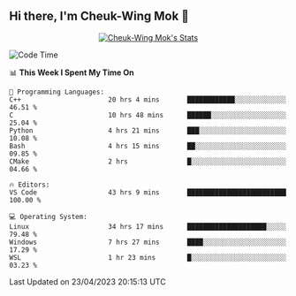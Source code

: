 ## Hi there, I'm Cheuk-Wing Mok 👋

<!--
**mozro0327/mozro0327** is a ✨ _special_ ✨ repository because its `README.md` (this file) appears on your GitHub profile.

Here are some ideas to get you started:

- 🔭 I’m currently working on ...
- 🌱 I’m currently learning ...
- 👯 I’m looking to collaborate on ...
- 🤔 I’m looking for help with ...
- 💬 Ask me about ...
- 📫 How to reach me: ...
- 😄 Pronouns: ...
- ⚡ Fun fact: ...
-->

<p align="center">
  <a href="https://github.com/mozro0327" class="rich-diff-level-one">
    <img src="https://github-readme-stats.vercel.app/api?username=mozro0327&title_color=333&text_color=777" alt="Cheuk-Wing Mok's Stats" >
    <!-- &hide=issues
    <img src="https://github-readme-stats.vercel.app/api?username=mozro0327&hide=issues&title_color=333&text_color=777" alt="Cheuk-Wing Mok's Stats" >
    -->
  </a>
</p>

<!--START_SECTION:waka-->
![Code Time](http://img.shields.io/badge/Code%20Time-1%2C441%20hrs%2053%20mins-blue)

📊 **This Week I Spent My Time On** 

```text
💬 Programming Languages: 
C++                      20 hrs 4 mins       ████████████░░░░░░░░░░░░░   46.51 % 
C                        10 hrs 48 mins      ██████░░░░░░░░░░░░░░░░░░░   25.04 % 
Python                   4 hrs 21 mins       ███░░░░░░░░░░░░░░░░░░░░░░   10.08 % 
Bash                     4 hrs 15 mins       ██░░░░░░░░░░░░░░░░░░░░░░░   09.85 % 
CMake                    2 hrs               █░░░░░░░░░░░░░░░░░░░░░░░░   04.66 % 

🔥 Editors: 
VS Code                  43 hrs 9 mins       █████████████████████████   100.00 % 

💻 Operating System: 
Linux                    34 hrs 17 mins      ████████████████████░░░░░   79.48 % 
Windows                  7 hrs 27 mins       ████░░░░░░░░░░░░░░░░░░░░░   17.29 % 
WSL                      1 hr 23 mins        █░░░░░░░░░░░░░░░░░░░░░░░░   03.23 % 
```


 Last Updated on 23/04/2023 20:15:13 UTC
<!--END_SECTION:waka-->
